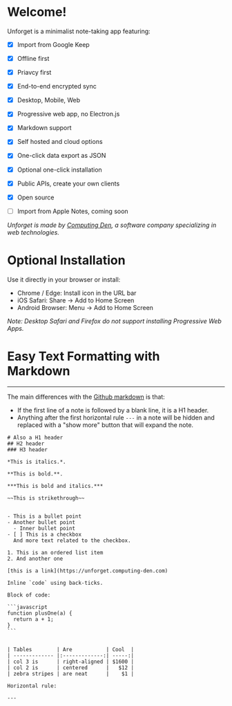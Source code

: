 # Welcome!

Unforget is a minimalist note-taking app featuring:

- [x] Import from Google Keep
- [x] Offline first
- [x] Priavcy first
- [x] End-to-end encrypted sync
- [x] Desktop, Mobile, Web
- [x] Progressive web app, no Electron.js
- [x] Markdown support
- [x] Self hosted and cloud options
- [x] One-click data export as JSON
- [x] Optional one-click installation
- [x] Public APIs, create your own clients
- [x] Open source
- [ ] Import from Apple Notes, coming soon


*Unforget is made by [Computing Den](https://computing-den.com), a software company specializing in web technologies.*


# Optional Installation

Use it directly in your browser or install:

- Chrome / Edge: Install icon in the URL bar
- iOS Safari: Share → Add to Home Screen
- Android Browser: Menu → Add to Home Screen

*Note: Desktop Safari and Firefox do not support installing Progressive Web Apps.*

# Easy Text Formatting with Markdown

---

The main differences with the [Github markdown](https://github.com/adam-p/markdown-here/wiki/Markdown-Cheatsheet) is that:
- If the first line of a note is followed by a blank line, it is a H1 header.
- Anything after the first horizontal rule `---` in a note will be hidden and replaced with a "show more" button that will expand the note.

~~~
# Also a H1 header
## H2 header
### H3 header

*This is italics.*.

**This is bold.**.

***This is bold and italics.***

~~This is strikethrough~~


- This is a bullet point
- Another bullet point
  - Inner bullet point
- [ ] This is a checkbox
  And more text related to the checkbox.

1. This is an ordered list item
2. And another one

[this is a link](https://unforget.computing-den.com)

Inline `code` using back-ticks.

Block of code:

```javascript
function plusOne(a) {
  return a + 1;
}
```


| Tables        | Are           | Cool  |
| ------------- |:-------------:| -----:|
| col 3 is      | right-aligned | $1600 |
| col 2 is      | centered      |   $12 |
| zebra stripes | are neat      |    $1 |

Horizontal rule:

---


~~~
